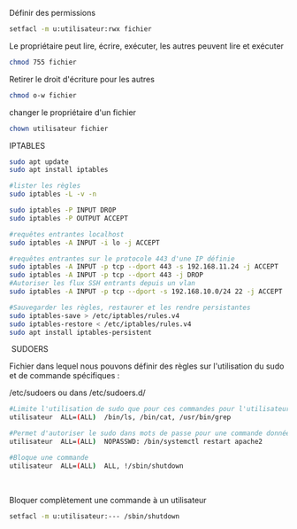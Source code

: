 Définir des permissions

```bash
setfacl -m u:utilisateur:rwx fichier
```

Le propriétaire peut lire, écrire, exécuter, les autres peuvent lire et exécuter

```bash
chmod 755 fichier
```

Retirer le droit d'écriture pour les autres

```bash
chmod o-w fichier
```

changer le propriétaire d'un fichier

```bash
chown utilisateur fichier
```

IPTABLES

```bash
sudo apt update
sudo apt install iptables

#lister les règles
sudo iptables -L -v -n

sudo iptables -P INPUT DROP
sudo iptables -P OUTPUT ACCEPT

#requêtes entrantes localhost
sudo iptables -A INPUT -i lo -j ACCEPT

#requêtes entrantes sur le protocole 443 d'une IP définie
sudo iptables -A INPUT -p tcp --dport 443 -s 192.168.11.24 -j ACCEPT
sudo iptables -A INPUT -p tcp --dport 443 -j DROP
#Autoriser les flux SSH entrants depuis un vlan
sudo iptables -A INPUT -p tcp --dport -s 192.168.10.0/24 22 -j ACCEPT

#Sauvegarder les règles, restaurer et les rendre persistantes
sudo iptables-save > /etc/iptables/rules.v4
sudo iptables-restore < /etc/iptables/rules.v4
sudo apt install iptables-persistent
```

&nbsp;SUDOERS

Fichier dans lequel nous pouvons définir des règles sur l'utilisation du sudo et de commande spécifiques :

/etc/sudoers ou dans /etc/sudoers.d/

```bash
#Limite l'utilisation de sudo que pour ces commandes pour l'utilisateur ciblé
utilisateur  ALL=(ALL)  /bin/ls, /bin/cat, /usr/bin/grep

#Permet d'autoriser le sudo dans mots de passe pour une commande donnée (pour un script amené à lancer cette commande par exemple)
utilisateur  ALL=(ALL)  NOPASSWD: /bin/systemctl restart apache2

#Bloque une commande
utilisateur  ALL=(ALL)  ALL, !/sbin/shutdown
```

&nbsp;

Bloquer complètement une commande à un utilisateur

```bash
setfacl -m u:utilisateur:--- /sbin/shutdown
```
